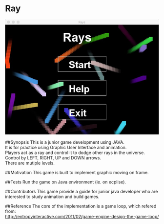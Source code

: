 # Ray
![Alt text](/game_ui.png?raw=true "Rays UI")

##Synopsis
  This is a junior game development using JAVA.  
  It is for practice using Graphic User Interface and animation.  
  Players act as a ray and control it to dodge other rays in the universe.  
  Control by LEFT, RIGHT, UP and DOWN arrows.  
  There are mutiple levels.  
  
##Motivation
  This game is built to implement graphic moving on frame.  
  
##Tests
Run the game on Java environment (ie. on ecplise).  

##Contributors
This game provide a guide for junior java developer who are interested to study animation and build games.   

##Reference
The core of the implementation is a game loop, which refered from:  
http://entropyinteractive.com/2011/02/game-engine-design-the-game-loop/  
